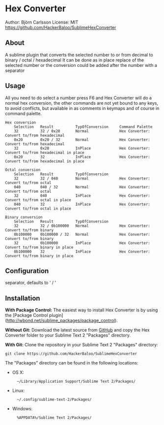 Hex Converter
===========================
Author: Björn Carlsson
License: MIT
https://github.com/HackerBaloo/SublimeHexConverter

About
-----
A sublime plugin that converts the selected number to or from decimal
to binary / octal / hexadecimal
It can be done as in place replace of the selected number or the
conversion could be added after the number with a separator

Usage
-----
All you need to do select a number press F6 and 
Hex Converter will do a normal hex conversion, the other commands are not yet 
bound to any keys, to avoid conflicts, but available in as comments in keymaps
and of course in command palette.

    Hex conversion
        Selection   Result          TypOfConversion     Command Palette
        32          32 / 0x20       Normal              Hex Converter: Convert to/from hexadecimal
        0x20        0x20 / 32       Normal              Hex Converter: Convert to/from hexadecimal
        32          0x20            InPlace             Hex Converter: Convert to/from hexadecimal in place
        0x20        32              InPlace             Hex Converter: Convert to/from hexadecimal in place

    Octal conversion
        Selection   Result          TypOfConversion
        32          32 / 040        Normal              Hex Converter: Convert to/from octal
        040         040 / 32        Normal              Hex Converter: Convert to/from octal
        32          040             InPlace             Hex Converter: Convert to/from octal in place
        040         32              InPlace             Hex Converter: Convert to/from octal in place

    Binary conversion
        Selection   Result          TypOfConversion
        32          32 / 0b100000   Normal              Hex Converter: Convert to/from binary
        0b100000    0b100000 / 32   Normal              Hex Converter: Convert to/from binary
        32          0b100000        InPlace             Hex Converter: Convert to/from binary in place
        0b100000    32              InPlace             Hex Converter: Convert to/from binary in place

Configuration
-------------
separator, defaults to ' / '

Installation
------------
**With Package Control:** The easiest way to install Hex Converter is
by using the [Package Control plugin]
(http://wbond.net/sublime_packages/package_control).

**Without Git:** Download the latest source from 
[GitHub](https://github.com/HackerBaloo/SublimeHexConverter) and copy 
the Hex Converter folder to your Sublime Text 2 "Packages" directory.

**With Git:** Clone the repository in your Sublime Text 2 "Packages" directory:

    git clone https://github.com/HackerBaloo/SublimeHexConverter

The "Packages" directory can be found in the following locations:

* OS X:

        ~/Library/Application Support/Sublime Text 2/Packages/

* Linux:

        ~/.config/sublime-text-2/Packages/

* Windows:

        %APPDATA%/Sublime Text 2/Packages/

